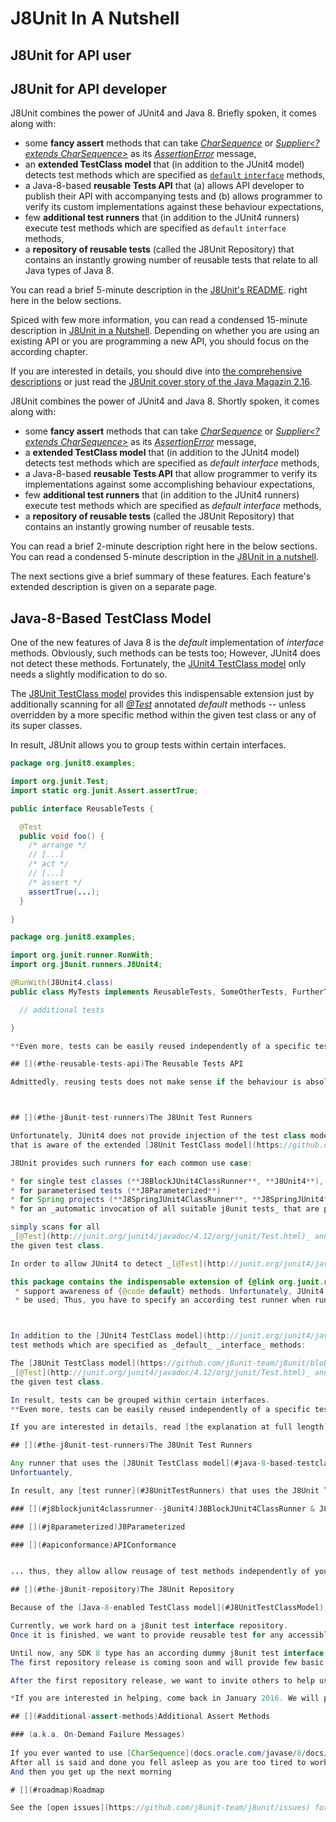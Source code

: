 # J8Unit In A Nutshell

## J8Unit for API user

## J8Unit for API developer

J8Unit combines the power of JUnit4 and Java 8.
Briefly spoken, it comes along with:

* some **fancy assert** methods
  that can take _[CharSequence](https://docs.oracle.com/javase/8/docs/api/java/lang/CharSequence.html)_ or
  _[Supplier<? extends CharSequence>](https://docs.oracle.com/javase/8/docs/api/java/util/function/Supplier.html)_ as
  its _[AssertionError](https://docs.oracle.com/javase/8/docs/api/java/lang/AssertionError.html)_ message,
* an **extended TestClass model**
  that (in addition to the JUnit4 model) detects test methods which are specified as
  [`default` `interface`](https://docs.oracle.com/javase/specs/jls/se8/html/jls-9.html#jls-9.4) methods,
* a Java-8-based **reusable Tests API**
  that (a) allows API developer to publish their API with accompanying tests
  and (b) allows programmer to verify its custom implementations against these behaviour expectations,
* few **additional test runners**
  that (in addition to the JUnit4 runners) execute test methods which are specified as `default` `interface` methods,
* a **repository of reusable tests** (called the J8Unit Repository)
  that contains an instantly growing number of reusable tests that relate to all Java types of Java 8. 

You can read a brief 5-minute description in the [J8Unit's README](../README.md). 
right here in the below sections.

Spiced with few more information, you can read a condensed 15-minute description in [J8Unit in a Nutshell](README/J8UnitInANutshell.md).
Depending on whether you are using an existing API or you are programming a new API, you should focus on the according chapter.

If you are interested in details, you should dive into [the comprehensive descriptions]() or just read the [J8Unit cover
story of the Java Magazin 2.16](https://jaxenter.de/testen-ohne-neu-zu-bauen-java-8-features-in-junit-tests-36101).


J8Unit combines the power of JUnit4 and Java 8.
Shortly spoken, it comes along with:

* some **fancy assert** methods
  that can take _[CharSequence](https://docs.oracle.com/javase/8/docs/api/java/lang/CharSequence.html)_ or
  _[Supplier<? extends CharSequence>](https://docs.oracle.com/javase/8/docs/api/java/util/function/Supplier.html)_ as
  its _[AssertionError](https://docs.oracle.com/javase/8/docs/api/java/lang/AssertionError.html)_ message,
* a **extended TestClass model**
  that (in addition to the JUnit4 model) detects test methods which are specified as _default_ _interface_ methods,
* a Java-8-based **reusable Tests API**
  that allow programmer to verify its implementations against some accomplishing behaviour expectations,
* few **additional test runners**
  that (in addition to the JUnit4 runners) execute test methods which are specified as _default_ _interface_ methods,
* a **repository of reusable tests** (called the J8Unit Repository)
  that contains an instantly growing number of reusable tests.

You can read a brief 2-minute description right here in the below sections.
You can read a condensed 5-minute description in the [J8Unit in a nutshell](J8UnitNutshell).


The next sections give a brief summary of these features. Each feature's extended description is given on a separate
page.

## [](#java-8-based-testclass-model)Java-8-Based TestClass Model

One of the new features of Java 8 is the _default_ implementation of _interface_ methods. Obviously, such methods can
be tests too; However, JUnit4 does not detect these methods.
Fortunately, the [JUnit4 TestClass model](http://junit.org/junit4/javadoc/4.12/org/junit/runners/model/TestClass.html)
only needs a slightly modification to do so.

The [J8Unit TestClass model](https://github.com/j8unit-team/j8unit/blob/master/core/src/main/java/org/j8unit/runners/model/J8TestClass.java)
provides this indispensable extension just by additionally scanning for all _[@Test](http://junit.org/junit4/javadoc/4.12/org/junit/Test.html)_
annotated _default_ methods -- unless overridden by a more specific method within the given test class or any of its
super classes.

In result, J8Unit allows you to group tests within certain interfaces.

```java
package org.junit8.examples;

import org.junit.Test;
import static org.junit.Assert.assertTrue;

public interface ReusableTests {

  @Test
  public void foo() {
    /* arrange */
    // [...]
    /* act */
    // [...]
    /* assert */
    assertTrue(...);
  }

}
```

```java
package org.junit8.examples;

import org.junit.runner.RunWith;
import org.j8unit.runners.J8Unit4;

@RunWith(J8Unit4.class)
public class MyTests implements ReusableTests, SomeOtherTests, FurtherTests {

  // additional tests

}

**Even more, tests can be easily reused independently of a specific test class hierarchy.**

## [](#the-reusable-tests-api)The Reusable Tests API

Admittedly, reusing tests does not make sense if the behaviour is absolutely the same each time it is invoked. Doing so is nothing else than a multiple execution of the same test. 



## [](#the-j8unit-test-runners)The J8Unit Test Runners

Unfortunately, JUnit4 does not provide injection of the test class model to used; Thus, when running J8Unit tests you have to specify an according test runner
that is aware of the extended [J8Unit TestClass model](https://github.com/j8unit-team/j8unit/blob/master/core/src/main/java/org/j8unit/runners/model/J8TestClass.java).

J8Unit provides such runners for each common use case:

* for single test classes (**J8BlockJUnit4ClassRunner**, **J8Unit4**),
* for parameterised tests (**J8Parameterized**)
* for Spring projects (**J8SpringJUnit4ClassRunner**, **J8SpringJUnit4**).
* for an _automatic invocation of all suitable j8unit tests_ that are provided by the J8Unit Repository and similar repositories (**APIConformance**).  

simply scans for all
_[@Test](http://junit.org/junit4/javadoc/4.12/org/junit/Test.html)_ annotated _default_ methods of each (either directly or indirectly) implemented interface of
the given test class.

In order to allow JUnit4 to detect _[@Test](http://junit.org/junit4/javadoc/4.12/org/junit/Test.html)_ of 

this package contains the indispensable extension of {@link org.junit.runners.model.TestClass} in order to
 * support awareness of {@code default} methods. Unfortunately, JUnit4 does not provide injection of the class model to
 * be used; Thus, you have to specify an according test runner when running J8Unit tests.



In addition to the [JUnit4 TestClass model](http://junit.org/junit4/javadoc/4.12/org/junit/runners/model/TestClass.html), J8Unit is able to detect 
test methods which are specified as _default_ _interface_ methods:

The [J8Unit TestClass model](https://github.com/j8unit-team/j8unit/blob/master/core/src/main/java/org/j8unit/runners/model/J8TestClass.java) simply scans for all
_[@Test](http://junit.org/junit4/javadoc/4.12/org/junit/Test.html)_ annotated _default_ methods of each (either directly or indirectly) implemented interface of
the given test class.

In result, tests can be grouped within certain interfaces.
**Even more, tests can be easily reused independently of a specific test class hierarchy.**

If you are interested in details, read [the explanation at full length](J8TestClass).

## [](#the-j8unit-test-runners)The J8Unit Test Runners

Any runner that uses the [J8Unit TestClass model](#java-8-based-testclass-model) is able to execute these tests too.
Unfortuantely, 

In result, any [test runner](#J8UnitTestRunners) that uses the J8Unit TestClass model is able to execute these tests too.

### [](#j8blockjunit4classrunner--j8unit4)J8BlockJUnit4ClassRunner & J8Unit4

### [](#j8parameterized)J8Parameterized

### [](#apiconformance)APIConformance


... thus, they allow allow reusage of test methods independently of your test class hierarchy.

## [](#the-j8unit-repository)The J8Unit Repository

Because of the [Java-8-enabled TestClass model](#J8UnitTestClassModel), J8Unit provides a very smart way to reuse tests 

Currently, we work hard on a j8unit test interface repository.
Once it is finished, we want to provide reusable test for any accessible method of any class, enum, interface, or annotation of JDK 8.

Until now, any SDK 8 type has an according dummy j8unit test interface.
The first repository release is coming soon and will provide few basic test methods.

After the first repository release, we want to invite others to help us increasing the test coverage by providing implementations of the dummy test methods.

*If you are interested in helping, come back in January 2016. We will provide any required information to get your code into j8unit repository.*

## [](#additional-assert-methods)Additional Assert Methods

### (a.k.a. On-Demand Failure Messages)
 
If you ever wanted to use [CharSequence](docs.oracle.com/javase/8/docs/api/java/lang/CharSequence.html) messages when 
After all is said and done you fell asleep as you are too tired to work further.
And then you get up the next morning

# [](#roadmap)Roadmap

See the [open issues](https://github.com/j8unit-team/j8unit/issues) for a list of proposed features (and known issues).
